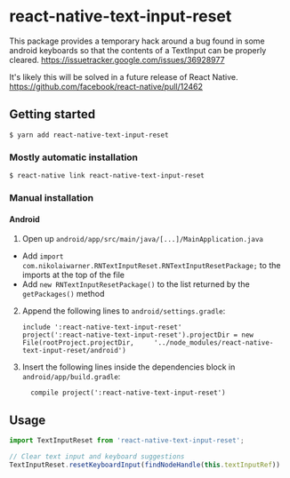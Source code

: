 
# react-native-text-input-reset

This package provides a temporary hack around a bug found in some android
keyboards so that the contents of a TextInput can be properly cleared.
https://issuetracker.google.com/issues/36928977

It's likely this will be solved in a future release of React Native.
https://github.com/facebook/react-native/pull/12462

## Getting started

`$ yarn add react-native-text-input-reset`

### Mostly automatic installation

`$ react-native link react-native-text-input-reset`

### Manual installation

#### Android

1. Open up `android/app/src/main/java/[...]/MainApplication.java`
  - Add `import com.nikolaiwarner.RNTextInputReset.RNTextInputResetPackage;` to the imports at the top of the file
  - Add `new RNTextInputResetPackage()` to the list returned by the `getPackages()` method
2. Append the following lines to `android/settings.gradle`:
  	```
  	include ':react-native-text-input-reset'
  	project(':react-native-text-input-reset').projectDir = new File(rootProject.projectDir, 	'../node_modules/react-native-text-input-reset/android')
  	```
3. Insert the following lines inside the dependencies block in `android/app/build.gradle`:
  	```
      compile project(':react-native-text-input-reset')
  	```

## Usage
```javascript
import TextInputReset from 'react-native-text-input-reset';

// Clear text input and keyboard suggestions
TextInputReset.resetKeyboardInput(findNodeHandle(this.textInputRef))
```
